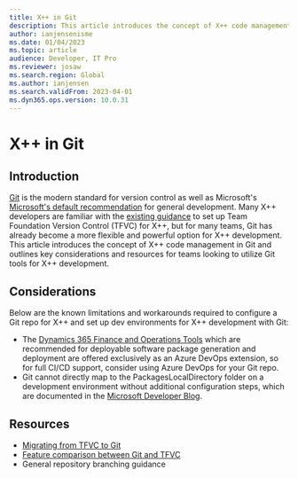 ```yaml
---
title: X++ in Git
description: This article introduces the concept of X++ code management in Git and outlines key considerations for teams looking to utilize Git tools for X++ development.
author: ianjensenisme
ms.date: 01/04/2023
ms.topic: article
audience: Developer, IT Pro
ms.reviewer: josaw
ms.search.region: Global
ms.author: ianjensen
ms.search.validFrom: 2023-04-01
ms.dyn365.ops.version: 10.0.31
---
```


# X++ in Git

## Introduction

[Git](https://learn.microsoft.com/en-us/devops/develop/git/what-is-git) is the modern standard for version control as well as Microsoft's [Microsoft's default recommendation](https://learn.microsoft.com/en-us/azure/devops/repos/tfvc/comparison-git-tfvc?view=azure-devops#which-version-control-system-should-i-use) for general development. Many X++ developers are familiar with the [existing guidance](https://learn.microsoft.com/en-us/dynamics365/fin-ops-core/dev-itpro/dev-tools/version-control-metadata-navigation) to set up Team Foundation Version Control (TFVC) for X++, but for many teams, Git has already become a more flexible and powerful option for X++ development. This article introduces the concept of X++ code management in Git and outlines key considerations and resources for teams looking to utilize Git tools for X++ development.

## Considerations

Below are the known limitations and workarounds required to configure a Git repo for X++ and set up dev environments for X++ development with Git:

- The [Dynamics 365 Finance and Operations Tools](https://marketplace.visualstudio.com/items?itemName=Dyn365FinOps.dynamics365-finops-tools) which are recommended for deployable software package generation and deployment are offered exclusively as an Azure DevOps extension, so for full CI/CD support, consider using Azure DevOps for your Git repo.
- Git cannot directly map to the PackagesLocalDirectory folder on a development environment without additional configuration steps, which are documented in the [Microsoft Developer Blog](https://devblogs.microsoft.com/cse/2022/06/14/xpp-and-git/).

## Resources

- [Migrating from TFVC to Git](https://learn.microsoft.com/en-us/devops/develop/git/migrate-from-tfvc-to-git)
- [Feature comparison between Git and TFVC](https://learn.microsoft.com/en-us/azure/devops/repos/tfvc/comparison-git-tfvc?view=azure-devops)
- General repository branching guidance
